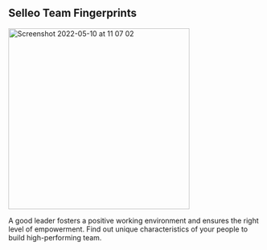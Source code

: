 ## Selleo Team Fingerprints

<img width="360" alt="Screenshot 2022-05-10 at 11 07 02" src="https://user-images.githubusercontent.com/3189332/167592681-8e84f975-a926-46fb-a933-1adb600e57c6.png">

A good leader fosters a positive working environment and ensures the right
level of empowerment. Find out unique characteristics of
your people to build high-performing team.
